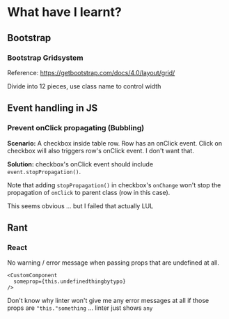 # What have I learnt?
## Bootstrap

### Bootstrap Gridsystem

Reference: https://getbootstrap.com/docs/4.0/layout/grid/

Divide into 12 pieces, use class name to control width

## Event handling in JS

### Prevent onClick propagating (Bubbling)

**Scenario:** A checkbox inside table row. Row has an onClick event. Click on checkbox will also triggers row's onClick event. I don't want that.

**Solution:** checkbox's onClick event should include `event.stopPropagation()`.

Note that adding `stopPropagation()` in checkbox's `onChange` won't stop the propagation of `onClick` to parent class (row in this case).

This seems obvious ... but I failed that actually LUL

## Rant
### React
No warning / error message when passing props that are undefined at all.
```
<CustomComponent
  someprop={this.undefinedthingbytypo}
/>
```
Don't know why linter won't give me any error messages at all if those props are `"this."something` ... linter just shows `any`
